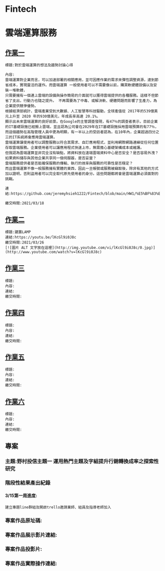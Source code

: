 # Fintech
# 雲端運算服務
## [作業一](https://github.com/jeremyhsieh1222/Fintech/blob/main/HW1/%E5%BF%83%E5%BE%971)
    標題:對於雲端運算的想法及趨勢討論心得
    
    內容:
    雲端運算對企業而言，可以加速部署的相關應用，並可因應作業的需求來彈性調整資源，達到節省成本，實現靈活的運作。而雲端運算 一般使用者可以不需要像以前，購買軟硬體設備以及安裝一堆軟體，
    只需要擁有一個連上雲端的設備與操作簡易的介面就可以獲得雲端提供的各種服務。這樣不但節省了支出，行動力也隨之提升。 不再需要為了中毒、或解決軟、硬體問題而影響了生產力，為企業提供競爭優勢。
    根據經濟部統計，雲端產業受到大數據、人工智慧等科技驅動，全球產值從 2017年的539億美元上升至 2020 年的930億美元，年成長率高達 20.1%。
    顯示出未來雲端運算的良好前景。在Google的主管調查發現，有47％的調查者表示，目前企業的IT基礎設施已經搬上雲端，並且認為公司會在2029年在IT基礎設施採用雲端預算的有77％，
    而這個趨勢在高階管理人員中更為明顯，有一半以上的受訪者認為，在10年內，企業超過四分之三的IT系統將會應用雲端運算。
    雲端運算讓使用者可以調整服務以符合其需求、自訂應用程式，並利用網際網路連線從任何位置存取雲端服務。企業使用者可以讓應用程式快速上市，無需擔心基礎架構成本或維護。
    但我認為雲端運算並非完全沒有缺點，將資料放在遠端雲端資料中心是否安全？是否容易外洩？如果資料儲存與其他企業共享同一個伺服器，是否妥當？
    雲端服務提供者是否能確保服務的傳輸、執行的效率與服務的可靠性是否穩定？
    而且雲端運算不像一般服務擁有實體的東西，因此一旦帳號或服務被竊取後，除非有其他的方式加以證明，否則盜用者可以完全取代原先使用者的身分。這些問題都將會是雲端運算必須面對的挑戰。
    
    連結:https://github.com/jeremyhsieh1222/Fintech/blob/main/HW1/%E5%BF%83%E5%BE%971
    
    繳交時間:2021/03/18
## [作業二](https://youtu.be/lKcGl9i0J8c) 
    標題:建置LAMP
    連結:https://youtu.be/lKcGl9i0J8c
    繳交時間:2021/03/26
    [![圖片 ALT 文字放在這裡](http://img.youtube.com/vi/lKcGl9i0J8c/0.jpg)](http://www.youtube.com/watch?v=lKcGl9i0J8c)
## [作業三]() 
    標題:
    內容:
    連結:
    繳交時間:
## [作業四]() 
    標題:
    內容:
    連結:
    繳交時間:
## [作業五]() 
    標題:
    內容:
    連結:
    繳交時間:
## [作業六]() 
    標題:
    內容:
    連結:
    繳交時間:    
## 專案
### 主題:野村投信主題一 運用熱門主題及字組提升行銷轉換成率之探索性研究
### 階段性結果產出紀錄
#### 3/15第一周進度:
    建立專題line群組及開啟trello邀請業師、組員及指導老師加入
### 專案作品原址碼:
### 專案作品展示影片連結:
### 專案作品投影片:
### 專案作品實際操作連結:

    
  
